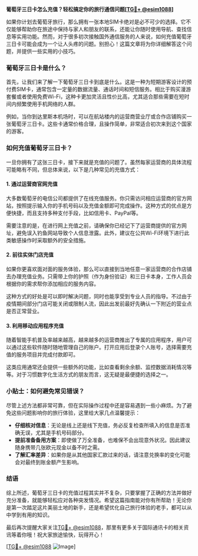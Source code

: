 **葡萄牙三日卡怎么充值？轻松搞定你的旅行通信问题[[TG💪+ @esim1088](https://t.me/s/esim1088)]**

如果你计划去葡萄牙旅行，那么拥有一张本地SIM卡绝对是必不可少的选择。它不仅能够帮助你在旅途中保持与家人和朋友的联系，还能让你随时使用导航、查找信息等实用功能。然而，对于很多初次接触国外通信服务的人来说，如何充值葡萄牙三日卡可能会成为一个让人头疼的问题。别担心！这篇文章将为你详细解答这个问题，并提供一些实用的小技巧。

### 葡萄牙三日卡是什么？

首先，让我们来了解一下葡萄牙三日卡到底是什么。这是一种为短期游客设计的预付费SIM卡，通常包含一定量的数据流量、通话时间和短信服务。相比于购买漫游套餐或者使用免费Wi-Fi，这种卡更加灵活且性价比高，尤其适合那些需要在短时间内频繁使用手机网络的人群。

例如，当你到达里斯本机场时，可以在航站楼内的运营商营业厅或合作店铺购买一张葡萄牙三日卡。这些卡通常价格合理，且操作简单，非常适合初次来到这个国家的游客。

### 如何充值葡萄牙三日卡？

一旦你拥有了这张三日卡，接下来就是充值的问题了。虽然每家运营商的具体流程可能略有不同，但总体来说，以下是几种常见的充值方式：

#### 1. **通过运营商官网充值**
大多数葡萄牙的电信公司都提供了在线充值服务。你只需访问相应运营商的官方网站，按照提示输入你的手机号码以及充值金额即可完成操作。这种方式的优点是方便快捷，而且支持多种支付手段，比如信用卡、PayPal等。

需要注意的是，在进行网上充值之前，请确保你已经记下了运营商提供的官方网址，避免误入钓鱼网站导致个人信息泄露。此外，建议在公共Wi-Fi环境下进行此类敏感操作时采取额外的安全措施。

#### 2. **前往实体门店充值**
如果你更喜欢面对面的服务体验，那么可以直接到当地任意一家运营商的合作店铺去办理充值业务。只需带上你的护照（作为身份验证）和三日卡本身，工作人员会根据你的需求帮你添加相应的服务内容。

这种方式的好处是可以即时解决问题，同时也能享受到专业人员的指导。不过由于疫情期间部分门店可能关闭或限制人流，因此出发前最好先确认一下附近的营业点是否正常营业。

#### 3. **利用移动应用程序充值**
随着智能手机普及率越来越高，越来越多的运营商推出了专属的应用程序，用户可以通过这些软件随时随地管理自己的账户。打开应用后登录个人账号，选择需要充值的服务项目并完成付款即可。

这类应用通常还会提供一些额外的功能，比如查看剩余余额、监控数据消耗情况等等。对于习惯数字化生活方式的朋友而言，这无疑是最便捷的选择之一。

### 小贴士：如何避免常见错误？

尽管上述方法都非常可靠，但在实际操作过程中还是容易遇到一些小麻烦。为了避免这些问题影响你的旅行体验，这里给大家几点温馨提示：

- **仔细核对信息**：无论是线上还是线下充值，务必反复检查所填入的信息是否准确无误，尤其是手机号码部分。
- **提前准备备用方案**：即使做了万全准备，也难保不会出现意外状况。因此建议随身携带几张欧元现金以备不时之需。
- **了解汇率差异**：如果你是从其他国家汇款过来的话，请注意兑换率的变化可能会对最终到账金额产生影响。

### 结语

综上所述，葡萄牙三日卡的充值过程其实并不复杂，只要掌握了正确的方法并做好充分准备，就能够轻松应对各种突发情况。希望这篇指南能对你有所帮助！无论你是第一次踏足这片美丽土地的新手，还是希望优化自己旅行体验的老手，都可以从中学到有用的知识。

最后再次提醒大家关注[TG💪+ @esim1088](https://t.me/s/esim1088)，那里有更多关于国际通讯卡的相关资讯等着你哦！祝大家旅途愉快，玩得开心！

[[TG💪+ @esim1088](https://t.me/s/esim1088) ![Image](https://i.postimg.cc/4NQfJmqS/Snipaste-2025-05-13-00-14-12.png)]
